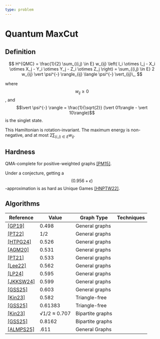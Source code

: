 ```yaml
---
type: problem
---
```


# Quantum MaxCut

## Definition


$$
H^{QMC} = \frac{1}{2} \sum_{(i,j) \in E} w_{ij} \left( I_i \otimes I_j - X_i \otimes X_j - Y_i \otimes Y_j - Z_i \otimes Z_j \right) =  \sum_{(i,j) \in E} 2 w_{ij} \vert \psi^{-} \rangle_{ij}  \langle \psi^{-} \vert_{ij}\,,
$$

where $$w_{ij} \ge 0$$, and $$\vert \psi^{-} \rangle = \frac{1}{\sqrt{2}} (\vert 01\rangle - \vert 10\rangle)$$ is the singlet state. 

This Hamiltonian is rotation-invariant. The maximum energy is non-negative, and at most $2\sum_{(i,j) \in E} w_{ij}$.

## Hardness
QMA-complete for positive-weighted graphs [[PM15]]({{site.baseurl}}/bib#PM15).

Under a conjecture, getting a $$(0.956+\epsilon)$$-approximation is as hard as Unique Games [[HNPTW22]]({{site.baseurl}}/bib#HNPTW22).

## Algorithms

| Reference   | Value      | Graph Type         | Techniques                                     |
|-------------|------------|--------------------|-------------------------------------------|
| [[GP19]]({{site.baseurl}}/bib#GP19)    | 0.498      | General graphs     |                    |
| [[PT22]]({{site.baseurl}}/bib#PT22)     | 1/2        | General graphs     |                    |
| [[HTPG24]]({{site.baseurl}}/bib#HTPG24)     | 0.526      | General graphs     |                    |
| [[AGM20]]({{site.baseurl}}/bib#AGM20)    | 0.531      | General graphs     |                                           |
| [[PT21]]({{site.baseurl}}/bib#PT21)      | 0.533      | General graphs     |                                           |
| [[Lee22]]({{site.baseurl}}/bib#Lee22)     | 0.562      | General graphs     |                                           |
| [[LP24]]({{site.baseurl}}/bib#LP24)      | 0.595      | General graphs     |                                           |
| [[JKKSW24]]({{site.baseurl}}/bib#JKKSW24)    | 0.599      | General graphs     |              |
| [[GSS25]]({{site.baseurl}}/bib#GSS25)   | 0.603      | General graphs     |              |
| [[Kin23]]({{site.baseurl}}/bib#Kin23)     | 0.582      | Triangle-free      |                                           |
| [[GSS25]]({{site.baseurl}}/bib#GSS25)    | 0.61383    | Triangle-free      |                                           |
| [[Kin23]]({{site.baseurl}}/bib#Kin23)     | √1/2 ≈ 0.707 | Bipartite graphs |                                           |
| [[GSS25]]({{site.baseurl}}/bib#GSS25)    | 0.8162       | Bipartite graphs   |                                           |
| [[ALMPS25]]({{site.baseurl}}/bib#ALMPS25)  | .611        | General Graphs


<div style="padding-bottom: 300px"></div>
